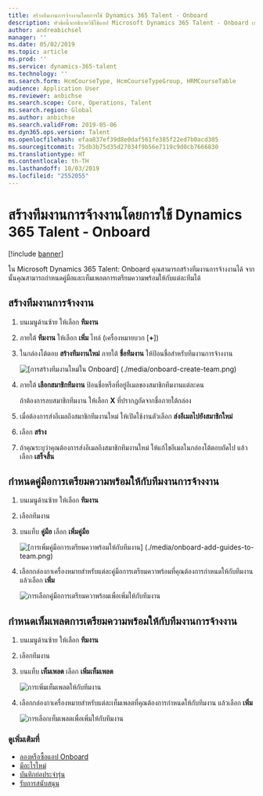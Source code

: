 ```yaml
---
title: สร้างทีมงานการจ้างงานโดยการใช้ Dynamics 365 Talent - Onboard
description: หัวข้อนี้จะอธิบายวิธีใช้แอป Microsoft Dynamics 365 Talent - Onboard เพื่อสร้างทีมงานการเตรียมความพร้อม
author: andreabichsel
manager: ''
ms.date: 05/02/2019
ms.topic: article
ms.prod: ''
ms.service: dynamics-365-talent
ms.technology: ''
ms.search.form: HcmCourseType, HcmCourseTypeGroup, HRMCourseTable
audience: Application User
ms.reviewer: anbichse
ms.search.scope: Core, Operations, Talent
ms.search.region: Global
ms.author: anbichse
ms.search.validFrom: 2019-05-06
ms.dyn365.ops.version: Talent
ms.openlocfilehash: efaa837ef39d8e0daf561fe385f22ed7b0acd305
ms.sourcegitcommit: 75db3b75d35d27034f9b56e7119c9d0cb7666830
ms.translationtype: HT
ms.contentlocale: th-TH
ms.lasthandoff: 10/03/2019
ms.locfileid: "2552055"
---
```

# <a name="create-a-hiring-team-by-using-dynamics-365-talent---onboard"></a>สร้างทีมงานการจ้างงานโดยการใช้ Dynamics 365 Talent - Onboard

[!include [banner](includes/banner.md)]

ใน Microsoft Dynamics 365 Talent: Onboard คุณสามารถสร้างทีมงานการจ้างงานได้ จากนั้นคุณสามารถกำหนดคู่มือและเท็มเพลตการเตรียมความพร้อมให้กับแต่ละทีมได้

## <a name="create-a-hiring-team"></a>สร้างทีมงานการจ้างงาน

1. บนเมนูด้านซ้าย ให้เลือก **ทีมงาน**
2. ภายใต้ **ทีมงาน** ให้เลือก **เพิ่ม** ไทล์ (เครื่องหมายบวก \[**+**\])
3. ในกล่องโต้ตอบ **สร้างทีมงานใหม่** ภายใต้ **ชื่อทีมงาน** ให้ป้อนชื่อสำหรับทีมงานการจ้างงาน

    ![[การสร้างทีมงานใหม่ใน Onboard] (./media/onboard-create-team.png)](./media/onboard-create-team.png)

4. ภายใต้ **เลือกสมาชิกทีมงาน** ป้อนชื่อหรือที่อยู่อีเมลของสมาชิกทีมงานแต่ละคน

    ถ้าต้องการลบสมาชิกทีมงาน ให้เลือก **X** ที่ปรากฏถัดจากชื่อภายใต้กล่อง

5. เมื่อต้องการส่งอีเมลถึงสมาชิกทีมงานใหม่ ให้เปิดใช้งานตัวเลือก **ส่งอีเมลไปยังสมาชิกใหม่**
6. เลือก **สร้าง**
7. ถ้าคุณระบุว่าคุณต้องการส่งอีเมลถึงสมาชิกทีมงานใหม่ ให้แก้ไขอีเมลในกล่องโต้ตอบถัดไป แล้วเลือก **เสร็จสิ้น**

## <a name="assign-onboarding-guides-to-a-hiring-team"></a>กำหนดคู่มือการเตรียมความพร้อมให้กับทีมงานการจ้างงาน

1. บนเมนูด้านซ้าย ให้เลือก **ทีมงาน**
2. เลือกทีมงาน
3. บนแท็บ **คู่มือ** เลือก **เพิ่มคู่มือ**

    ![[การเพิ่มคู่มือการเตรียมควาพร้อมให้กับทีมงาน] (./media/onboard-add-guides-to-team.png)](./media/onboard-add-guides-to-team.png)

4. เลือกกล่องกาเครื่องหมายสำหรับแต่ละคู่มือการเตรียมควาพร้อมที่คุณต้องการกำหนดให้กับทีมงาน แล้วเลือก **เพิ่ม**

    ![[การเลือกคู่มือการเตรียมควาพร้อมเพื่อเพิ่มให้กับทีมงาน](./media/onboard-select-guides.png)](./media/onboard-select-guides.png)

## <a name="assign-onboarding-templates-to-a-hiring-team"></a>กำหนดเท็มเพลตการเตรียมความพร้อมให้กับทีมงานการจ้างงาน

1. บนเมนูด้านซ้าย ให้เลือก **ทีมงาน**
2. เลือกทีมงาน
3. บนแท็บ **เท็มเพลต** เลือก **เพิ่มเท็มเพลต**

    ![[การเพิ่มเท็มเพลตให้กับทีมงาน](./media/onboard-add-templates-to-team.png)](./media/onboard-add-templates-to-team.png)

4. เลือกกล่องกาเครื่องหมายสำหรับแต่ละเท็มเพลตที่คุณต้องการกำหนดให้กับทีมงาน แล้วเลือก **เพิ่ม**

    ![[การเลือกเท็มเพลตเพื่อเพิ่มให้กับทีมงาน](./media/onboard-select-templates.png)](./media/onboard-select-templates.png)

### <a name="see-also"></a>ดูเพิ่มเติมที่

- [ลองหรือซื้อแอป Onboard](https://dynamics.microsoft.com/talent/onboard/)
- [มีอะไรใหม่](./whats-new.md)
- [บันทึกย่อประจำรุ่น](https://docs.microsoft.com/business-applications-release-notes/index)
- [รับการสนับสนุน](./talent-support.md)
